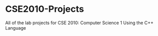 # CSE2010-Projects

All of the lab projects for CSE 2010: Computer Science 1
Using the C++ Language

